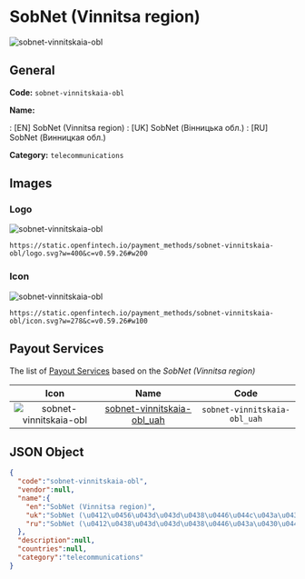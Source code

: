 
# SobNet (Vinnitsa region) 
![sobnet-vinnitskaia-obl](https://static.openfintech.io/payment_methods/sobnet-vinnitskaia-obl/logo.svg?w=400&c=v0.59.26#w200)  

## General 
**Code:** `sobnet-vinnitskaia-obl` 
 
**Name:** 
 
:	[EN] SobNet (Vinnitsa region) 
:	[UK] SobNet (Вінницька обл.) 
:	[RU] SobNet (Винницкая обл.) 
 
**Category:** `telecommunications` 
 

## Images 

### Logo 
![sobnet-vinnitskaia-obl](https://static.openfintech.io/payment_methods/sobnet-vinnitskaia-obl/logo.svg?w=400&c=v0.59.26#w200)  

```
https://static.openfintech.io/payment_methods/sobnet-vinnitskaia-obl/logo.svg?w=400&c=v0.59.26#w200
```  

### Icon 
![sobnet-vinnitskaia-obl](https://static.openfintech.io/payment_methods/sobnet-vinnitskaia-obl/icon.svg?w=278&c=v0.59.26#w100)  

```
https://static.openfintech.io/payment_methods/sobnet-vinnitskaia-obl/icon.svg?w=278&c=v0.59.26#w100
```  

## Payout Services 
 
The list of [Payout Services](/payout-services/) based on the _SobNet (Vinnitsa region)_ 

|Icon|Name|Code| 
|:---:|:---:|:---:| 
|![sobnet-vinnitskaia-obl](https://static.openfintech.io/payout_methods/sobnet-vinnitskaia-obl/icon.png?w=278&c=v0.59.26#w40) |[sobnet-vinnitskaia-obl_uah](/payout-services/sobnet-vinnitskaia-obl_uah/)|`sobnet-vinnitskaia-obl_uah`| 
 

## JSON Object 

```json
{
  "code":"sobnet-vinnitskaia-obl",
  "vendor":null,
  "name":{
    "en":"SobNet (Vinnitsa region)",
    "uk":"SobNet (\u0412\u0456\u043d\u043d\u0438\u0446\u044c\u043a\u0430 \u043e\u0431\u043b.)",
    "ru":"SobNet (\u0412\u0438\u043d\u043d\u0438\u0446\u043a\u0430\u044f \u043e\u0431\u043b.)"
  },
  "description":null,
  "countries":null,
  "category":"telecommunications"
}
```  
